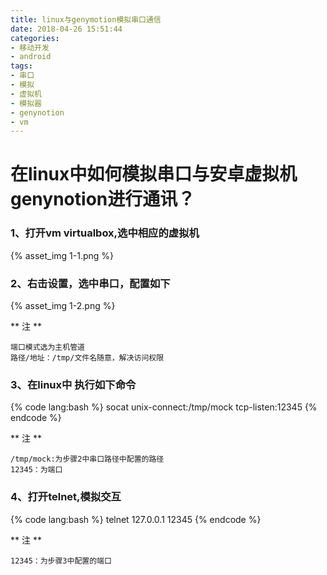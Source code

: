 ```yaml
---
title: linux与genymotion模拟串口通信
date: 2018-04-26 15:51:44
categories:
- 移动开发
- android
tags:
- 串口
- 模拟
- 虚拟机
- 模拟器
- genynotion
- vm
---
```

# 在linux中如何模拟串口与安卓虚拟机genynotion进行通讯？

### 1、打开vm virtualbox,选中相应的虚拟机
{% asset_img 1-1.png %}

### 2、右击设置，选中串口，配置如下
{% asset_img 1-2.png %}
<!-- more -->
** 注 **
```
端口模式选为主机管道
路径/地址：/tmp/文件名随意，解决访问权限
```

### 3、在linux中 执行如下命令
{% code lang:bash %}
socat unix-connect:/tmp/mock tcp-listen:12345
{% endcode %}

** 注 **
```
/tmp/mock:为步骤2中串口路径中配置的路径
12345：为端口
```

### 4、打开telnet,模拟交互
{% code lang:bash %}
telnet 127.0.0.1 12345
{% endcode %}

** 注 **
```
12345：为步骤3中配置的端口
```
